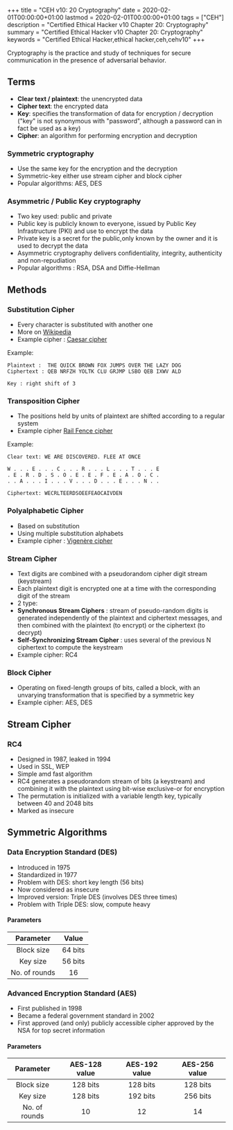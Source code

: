 +++
title = "CEH v10: 20 Cryptography"
date = 2020-02-01T00:00:00+01:00
lastmod = 2020-02-01T00:00:00+01:00
tags = ["CEH"]
description = "Certified Ethical Hacker v10 Chapter 20: Cryptography"
summary = "Certified Ethical Hacker v10 Chapter 20: Cryptography"
keywords = "Certified Ethical Hacker,ethical hacker,ceh,cehv10"
+++

Cryptography is the practice and study of techniques for secure communication in the presence of adversarial behavior.

## Terms

- **Clear text / plaintext**: the unencrypted data
- **Cipher text**: the encrypted data
- **Key**: specifies the transformation of data for encryption / decryption ("key" is not synonymous with "password", although a password can in fact be used as a key)
- **Cipher**: an algorithm for performing encryption and decryption

### Symmetric cryptography

- Use the same key for the encryption and the decryption
- Symmetric-key either use stream cipher and block cipher
- Popular algorithms: AES, DES

### Asymmetric / Public Key cryptography

- Two key used: public and private
- Public key is publicly known to everyone, issued by Public Key Infrastructure (PKI) and use to encrypt the data
- Private key is a secret for the public,only known by the owner and it is used to decrypt the data
- Asymmetric cryptography delivers confidentiality, integrity, authenticity and non-repudiation
- Popular algorithms : RSA, DSA and Diffie-Hellman

## Methods

### Substitution Cipher

- Every character is substituted with another one
- More on [Wikipedia](https://en.wikipedia.org/wiki/Substitution_cipher)
- Example cipher : [Caesar cipher](https://en.wikipedia.org/wiki/Caesar_cipher)

Example:

```
Plaintext :  THE QUICK BROWN FOX JUMPS OVER THE LAZY DOG
Ciphertext : QEB NRFZH YOLTK CLU GRJMP LSBO QEB IXWV ALD

Key : right shift of 3 
```

### Transposition Cipher

- The positions held by units of plaintext are shifted according to a regular system
- Example cipher [Rail Fence cipher](https://en.wikipedia.org/wiki/Rail_fence)

Example:

```
Clear text: WE ARE DISCOVERED. FLEE AT ONCE

W . . . E . . . C . . . R . . . L . . . T . . . E
. E . R . D . S . O . E . E . F . E . A . O . C .
. . A . . . I . . . V . . . D . . . E . . . N . .

Ciphertext: WECRLTEERDSOEEFEAOCAIVDEN
```

### Polyalphabetic Cipher

- Based on substitution
- Using multiple substitution alphabets
- Example cipher : [Vigenère cipher](https://en.wikipedia.org/wiki/Vigen%C3%A8re_cipher)

### Stream Cipher

- Text digits are combined with a pseudorandom cipher digit stream (keystream)
- Each plaintext digit is encrypted one at a time with the corresponding digit of the stream
- 2 type:
- **Synchronous Stream Ciphers** : stream of pseudo-random digits is generated independently of the plaintext and ciphertext 
messages, and then combined with the plaintext (to encrypt) or the ciphertext (to decrypt)
- **Self-Synchronizing Stream Cipher** : uses several of the previous N ciphertext to compute the keystream
- Example cipher: RC4

### Block Cipher

- Operating on fixed-length groups of bits, called a block, with an unvarying transformation that is specified by a symmetric key
- Example cipher: AES, DES

## Stream Cipher

### RC4

- Designed in 1987, leaked in 1994
- Used in SSL, WEP
- Simple amd fast algorithm
- RC4 generates a pseudorandom stream of bits (a keystream) and combining it with the plaintext using bit-wise exclusive-or for 
encryption
- The permutation is initialized with a variable length key, typically between 40 and 2048 bits
- Marked as insecure

## Symmetric Algorithms

### Data Encryption Standard (DES)

- Introduced in 1975
- Standardized in 1977
- Problem with DES: short key length (56 bits)
- Now considered as insecure
- Improved version: Triple DES (involves DES three times)
- Problem with Triple DES: slow, compute heavy

#### Parameters

|   Parameter       |   Value  |
|:-----------------:|:--------:|
|   Block size      | 64 bits  |
|   Key size        | 56 bits  |
|   No. of rounds   |    16    |


### Advanced Encryption Standard (AES)

- First published in 1998
- Became a federal government standard in 2002
- First approved (and only) publicly accessible cipher approved by the NSA for top secret information

#### Parameters

|      Parameter    |    AES-128 value   |    AES-192 value  |    AES-256 value   |
|:-----------------:|:------------------:|:-----------------:|:------------------:|
|    Block size     |      128 bits      |      128 bits     |      128 bits      |
|    Key size       |      128 bits      |      192 bits     |      256 bits      |
|   No. of rounds   |         10         |       12          |         14         |
